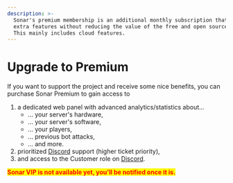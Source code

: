 ```yaml
---
description: >-
  Sonar's premium membership is an additional monthly subscription that includes
  extra features without reducing the value of the free and open source project.
  This mainly includes cloud features.
---
```


# Upgrade to Premium

If you want to support the project and receive some nice benefits, you can purchase Sonar Premium to gain access to

1. a dedicated web panel with advanced analytics/statistics about...
   * ... your server's hardware,
   * ... your server's software,
   * ... your players,
   * ... previous bot attacks,
   * ... and more.
2. prioritized [Discord](https://jonesdev.xyz/discord) support (higher ticket priority),
3. and access to the Customer role on [Discord](https://jonesdev.xyz/discord).

<mark style="color:red;">**Sonar VIP is not available yet, you'll be notified once it is.**</mark>
